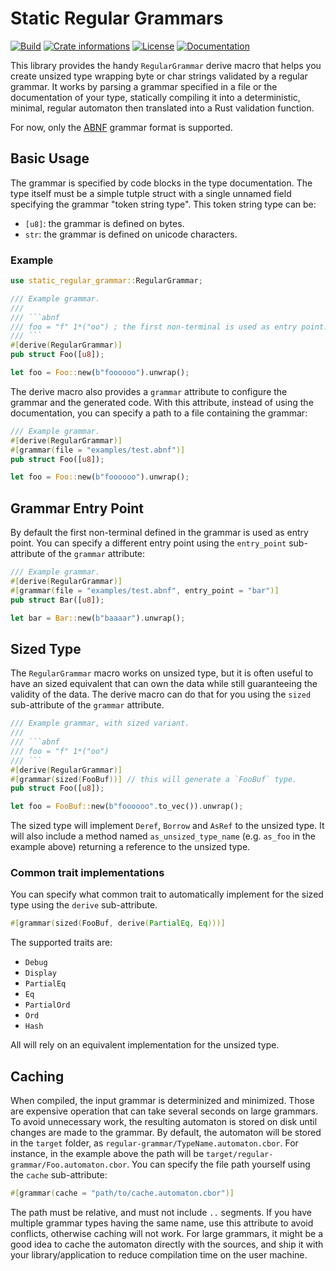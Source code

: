 # Static Regular Grammars

[![Build](https://img.shields.io/github/actions/workflow/status/timothee-haudebourg/static-regular-grammar/ci.yml?branch=main&style=flat-square)](https://github.com/timothee-haudebourg/static-regular-grammar/actions)
[![Crate informations](https://img.shields.io/crates/v/static-regular-grammar.svg?style=flat-square)](https://crates.io/crates/static-regular-grammar)
[![License](https://img.shields.io/crates/l/static-regular-grammar.svg?style=flat-square)](https://github.com/timothee-haudebourg/static-regular-grammar#license)
[![Documentation](https://img.shields.io/badge/docs-latest-blue.svg?style=flat-square)](https://docs.rs/static-regular-grammar)

<!-- cargo-rdme start -->

This library provides the handy `RegularGrammar` derive macro that helps you
create unsized type wrapping byte or char strings validated by a regular
grammar. It works by parsing a grammar specified in a file or the
documentation of your type, statically compiling it into a deterministic,
minimal, regular automaton then translated into a Rust validation function.

For now, only the [ABNF] grammar format is supported.

[ABNF]: <https://datatracker.ietf.org/doc/html/rfc5234>

## Basic Usage

The grammar is specified by code blocks in the type documentation.
The type itself must be a simple tutple struct with a single unnamed field
specifying the grammar "token string type". This token string type can be:
- `[u8]`: the grammar is defined on bytes.
- `str`: the grammar is defined on unicode characters.

### Example

```rust
use static_regular_grammar::RegularGrammar;

/// Example grammar.
///
/// ```abnf
/// foo = "f" 1*("oo") ; the first non-terminal is used as entry point.
/// ```
#[derive(RegularGrammar)]
pub struct Foo([u8]);

let foo = Foo::new(b"foooooo").unwrap();
```

The derive macro also provides a `grammar` attribute to configure the
grammar and the generated code. With this attribute, instead of using the
documentation, you can specify a path to a file containing the grammar:

```rust
/// Example grammar.
#[derive(RegularGrammar)]
#[grammar(file = "examples/test.abnf")]
pub struct Foo([u8]);

let foo = Foo::new(b"foooooo").unwrap();
```

## Grammar Entry Point

By default the first non-terminal defined in the grammar is used as entry
point. You can specify a different entry point using the `entry_point`
sub-attribute of the `grammar` attribute:

```rust
/// Example grammar.
#[derive(RegularGrammar)]
#[grammar(file = "examples/test.abnf", entry_point = "bar")]
pub struct Bar([u8]);

let bar = Bar::new(b"baaaar").unwrap();
```

## Sized Type

The `RegularGrammar` macro works on unsized type, but it is often useful
to have an sized equivalent that can own the data while still guaranteeing
the validity of the data. The derive macro can do that for you using the
`sized` sub-attribute of the `grammar` attribute.

```rust
/// Example grammar, with sized variant.
///
/// ```abnf
/// foo = "f" 1*("oo")
/// ```
#[derive(RegularGrammar)]
#[grammar(sized(FooBuf))] // this will generate a `FooBuf` type.
pub struct Foo([u8]);

let foo = FooBuf::new(b"foooooo".to_vec()).unwrap();
```

The sized type will implement `Deref`, `Borrow` and `AsRef` to the unsized
type. It will also include a method named `as_unsized_type_name` (e.g.
`as_foo` in the example above) returning a reference to the unsized type.

### Common trait implementations

You can specify what common trait to automatically implement for the sized
type using the `derive` sub-attribute.

```rust
#[grammar(sized(FooBuf, derive(PartialEq, Eq)))]
```

The supported traits are:
- `Debug`
- `Display`
- `PartialEq`
- `Eq`
- `PartialOrd`
- `Ord`
- `Hash`

All will rely on an equivalent implementation for the unsized type.

## Caching

When compiled, the input grammar is determinized and minimized. Those are
expensive operation that can take several seconds on large grammars.
To avoid unnecessary work, the resulting automaton is stored on disk until
changes are made to the grammar. By default, the automaton will be stored
in the `target` folder, as `regular-grammar/TypeName.automaton.cbor`. For
instance, in the example above the path will be
`target/regular-grammar/Foo.automaton.cbor`.
You can specify the file path yourself using the `cache` sub-attribute:

```rust
#[grammar(cache = "path/to/cache.automaton.cbor")]
```

The path must be relative, and must not include `..` segments.
If you have multiple grammar types having the same name, use this attribute
to avoid conflicts, otherwise caching will not work.
For large grammars, it might be a good idea to cache the automaton directly
with the sources, and ship it with your library/application to reduce
compilation time on the user machine.

<!-- cargo-rdme end -->
